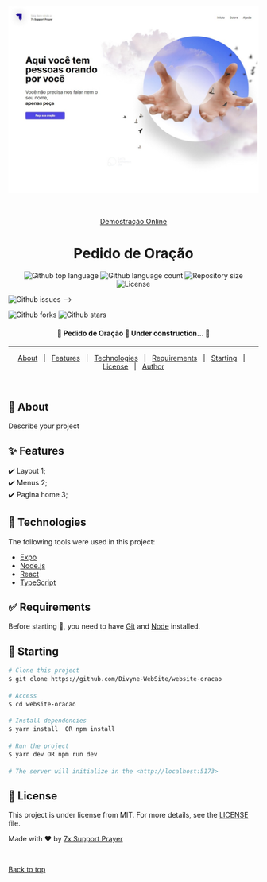 <div align="center" id="top"> 
  <img src="./.github/app.jpeg" alt="Pedido de Oração" />

  &#xa0;

  <a href="https://divyne.bohr.io/">Demostração Online</a>
</div>

<h1 align="center">Pedido de Oração</h1>

<p align="center">
  <img alt="Github top language" src="https://img.shields.io/github/languages/top/Divyne-WebSite/website-oracao?color=56BEB8">

  <img alt="Github language count" src="https://img.shields.io/github/languages/count/Divyne-WebSite/website-oracao?color=56BEB8">

  <img alt="Repository size" src="https://img.shields.io/github/repo-size/Divyne-WebSite/website-oracao?color=56BEB8">

  <img alt="License" src="https://img.shields.io/github/license/Divyne-WebSite/website-oracao?color=56BEB8">

  <img alt="Github issues" src="https://img.shields.io/github/issues/Divyne-WebSite/website-oracao?color=56BEB8" /> -->

  <img alt="Github forks" src="https://img.shields.io/github/forks/Divyne-WebSite/website-oracao?color=56BEB8" />

  <img alt="Github stars" src="https://img.shields.io/github/stars/Divyne-WebSite/website-oracao?color=56BEB8" />

</p>

<!-- Status -->

<h4 align="center"> 
	🚧  Pedido de Oração 🚀 Under construction...  🚧
</h4> 

<hr>

<p align="center">
  <a href="#dart-about">About</a> &#xa0; | &#xa0; 
  <a href="#sparkles-features">Features</a> &#xa0; | &#xa0;
  <a href="#rocket-technologies">Technologies</a> &#xa0; | &#xa0;
  <a href="#white_check_mark-requirements">Requirements</a> &#xa0; | &#xa0;
  <a href="#checkered_flag-starting">Starting</a> &#xa0; | &#xa0;
  <a href="#memo-license">License</a> &#xa0; | &#xa0;
  <a href="https://github.com/{{Divyne-WebSite}}" target="_blank">Author</a>
</p>

<br>

## :dart: About ##

Describe your project

## :sparkles: Features ##

:heavy_check_mark: Layout 1;\
:heavy_check_mark: Menus 2;\
:heavy_check_mark: Pagina home 3;

## :rocket: Technologies ##

The following tools were used in this project:

- [Expo](https://expo.io/)
- [Node.js](https://nodejs.org/en/)
- [React](https://pt-br.reactjs.org/)
- [TypeScript](https://www.typescriptlang.org/)

## :white_check_mark: Requirements ##

Before starting :checkered_flag:, you need to have [Git](https://git-scm.com) and [Node](https://nodejs.org/en/) installed.

## :checkered_flag: Starting ##

```bash
# Clone this project
$ git clone https://github.com/Divyne-WebSite/website-oracao

# Access
$ cd website-oracao

# Install dependencies
$ yarn install  OR npm install

# Run the project
$ yarn dev OR npm run dev

# The server will initialize in the <http://localhost:5173>
```

## :memo: License ##

This project is under license from MIT. For more details, see the [LICENSE](LICENSE.md) file.


Made with :heart: by <a href="https://github.com/Divyne-WebSite" target="_blank">7x Support Prayer</a>

&#xa0;

<a href="#top">Back to top</a>
